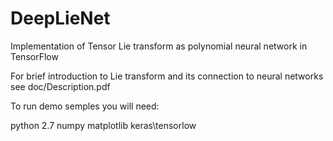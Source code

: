 # DeepLieNet
Implementation of Tensor Lie transform as polynomial neural network in TensorFlow

For brief introduction to Lie transform and its connection to neural networks see doc/Description.pdf

To run demo semples you will need:

python 2.7
numpy
matplotlib
keras\tensorlow

